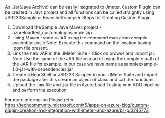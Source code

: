 As .Jar(Java Archive) can be easily integrated to Jmeter. Custom Plugin can be created in Java project and all functions can be called straightly using JSR223Sample or Beanshell sampler.
Steps for Creating Custom Plugin
1. Download the Sample Java Maven project - azureloadtest_custompluginsample.zip
2. Using Maven create a JAR using the command 
mvn clean compile assembly:single
Note: Execute this command on the location having .pom file present.
3. Link the new JAR in the JMeter Suite - Click on browse and import jar.
Note Use the name of the JAR file instead of using the complete path of the JAR file 
for example. in our case we have name as sampleexample-1.0-jar-with-dependencies.jar
4. Create a BeanShell or JSR223 Sampler in your JMeter Suite and import the package after this create an object of class and call the functions.
5. Upload the .jmx file and .jar file in Azure Load Testing or in ADO pipeline and perform the execution

For more information Please refer - https://techcommunity.microsoft.com/t5/apps-on-azure-blog/custom-plugin-creation-and-integration-with-jmeter-and-azure/ba-p/3745773

